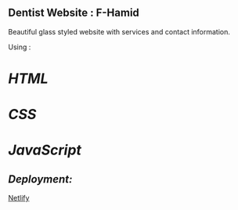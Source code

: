 ## Dentist Website : F-Hamid

   Beautiful glass styled website with services and contact information.

Using :

# _HTML_

# _CSS_

# _JavaScript_

## _Deployment:_

[Netlify](https://cabinetaljazeera.netlify.app)
